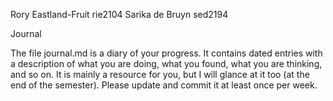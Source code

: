 Rory Eastland-Fruit rie2104
Sarika de Bruyn sed2194

Journal

The file journal.md is a diary of your progress. It contains dated entries with a description
of what you are doing, what you found, what you are thinking, and so on. It is mainly a
resource for you, but I will glance at it too (at the end of the semester). Please update and
commit it at least once per week.
